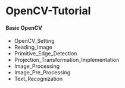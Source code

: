 # OpenCV-Tutorial

#### Basic OpenCV

* OpenCV_Setting
* Reading_Image
* Primitive_Edge_Detection
* Projection_Transformation_Implementation
* Image_Processing
* Image_Pre_Processing
* Text_Recognization
